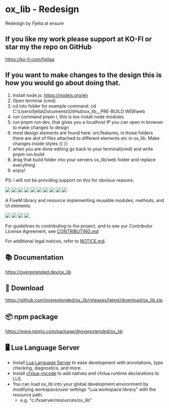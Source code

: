 # ox_lib - Redesign

Redesign by Fjella at ensure 

## If you like my work please support at KO-FI or star my the repo on GitHub
https://ko-fi.com/fjellaa

## If you want to make changes to the design this is how you would go about doing that.

1. Install node.js: https://nodejs.org/en
2. Open terminal (cmd) 
3. cd into folder for example command: cd C:\Users\fjella\Documents\GitHub\ox_lib\__PRE-BUILD WEB\web
4. run command pnpm i, this is too install node modules
5. run pnpm run dev, that  gives you a localhost IP you can open in browser to make changes to design
6. most design elements are found here: src/features, in those folders there are alot of files attached to different elements etc in ox_lib. Make changes inside styles {{  }}
7. when you are done editing go back to your terminal(cmd) and write pnpm run build
8. drag that build folder into your servers ox_lib/web folder and replace everything
9. enjoy!

PS: i will not be providing support on this for obvious reasons.

![](https://ik.imagekit.io/itkomet/Ensure/ox_lib/input_dialog2.PNG?updatedAt=1752063639231)
![](https://ik.imagekit.io/itkomet/Ensure/ox_lib/context_menu.PNG?updatedAt=1752063639310)
![](https://ik.imagekit.io/itkomet/Ensure/ox_lib/radial.PNG?updatedAt=1752063639326)
![](https://ik.imagekit.io/itkomet/Ensure/ox_lib/list_menu.PNG?updatedAt=1752063639273)
![](https://ik.imagekit.io/itkomet/Ensure/ox_lib/progress.PNG?updatedAt=1752063639210)
![](https://ik.imagekit.io/itkomet/Ensure/ox_lib/alert.PNG?updatedAt=1752063639207)
![](https://ik.imagekit.io/itkomet/Ensure/ox_lib/circleprog.PNG?updatedAt=1752063639136)
![](https://ik.imagekit.io/itkomet/Ensure/ox_lib/skillcheck.PNG?updatedAt=1752063639092)
![](https://ik.imagekit.io/itkomet/Ensure/ox_lib/textui.PNG?updatedAt=1752063639073)
![](https://ik.imagekit.io/itkomet/Ensure/ox_lib/notif.PNG?updatedAt=1752063638930)




A FiveM library and resource implementing reusable modules, methods, and UI elements.

![](https://img.shields.io/github/downloads/overextended/ox_lib/total?logo=github)
![](https://img.shields.io/github/downloads/overextended/ox_lib/latest/total?logo=github)
![](https://img.shields.io/github/contributors/overextended/ox_lib?logo=github)
![](https://img.shields.io/github/v/release/overextended/ox_lib?logo=github)

For guidelines to contributing to the project, and to see our Contributor License Agreement, see [CONTRIBUTING.md](./CONTRIBUTING.md)

For additional legal notices, refer to [NOTICE.md](./NOTICE.md).


## 📚 Documentation

https://overextended.dev/ox_lib

## 💾 Download

https://github.com/overextended/ox_lib/releases/latest/download/ox_lib.zip

## 📦 npm package

https://www.npmjs.com/package/@overextended/ox_lib

## 🖥️ Lua Language Server

- Install [Lua Language Server](https://marketplace.visualstudio.com/items?itemName=sumneko.lua) to ease development with annotations, type checking, diagnostics, and more.
- Install [cfxlua-vscode](https://marketplace.visualstudio.com/items?itemName=overextended.cfxlua-vscode) to add natives and cfxlua runtime declarations to LLS.
- You can load ox_lib into your global development environment by modifying workspace/user settings "Lua.workspace.library" with the resource path.
  - e.g. "c:/fxserver/resources/ox_lib"
